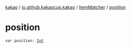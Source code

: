 [kakao](../../index.md) / [io.github.kakaocup.kakao](../index.md) / [ItemMatcher](index.md) / [position](./position.md)

# position

`var position: `[`Int`](https://kotlinlang.org/api/latest/jvm/stdlib/kotlin/-int/index.html)